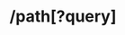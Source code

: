 ---
title: /path[?query]
position_number: 1.x
type: [post|get|put|delete]
desc:
auth_type:
auths:
  - key:
    value:
    desc:
path_vars:
  - key:
    value:
    desc:
params:
  - key:
    value:
    required:
    desc:
body_type:
body_fields:
  - key:
    type:
    required:
    desc:
content_markdown:
l_code_blocks:
  - code:
    title:
    language:
r_code_blocks:
  - code:
    title:
    language:
---
